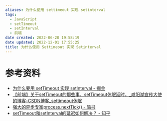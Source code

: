 ```yaml
---
aliases: 为什么使用 settimeout 实现 setinterval
tags:
  - JavaScript
  - setTimeout
  - setInterval
  - 前端
date created: 2022-06-20 19:58:19
date updated: 2022-12-01 17:55:25
title: 为什么使用 Settimeout 实现 Setinterval
---
```



# 参考资料

- [为什么要用 setTimeout 实现 setInterval - 掘金](https://juejin.cn/post/6994969893141479454)
- [【前端】关于setTimeout的那些事，setTimeout休眠延时。_咸阳湖宣传大使的博客-CSDN博客_settimeout休眠](https://blog.csdn.net/weixin_44201257/article/details/123196921)
- [强大的异步专家process.nextTick() - 简书](https://www.jianshu.com/p/5328c72279ff)
- [setTimeout和setInterval的延迟如何解决？ - 知乎](https://www.zhihu.com/question/29648365/answer/1194944860)
